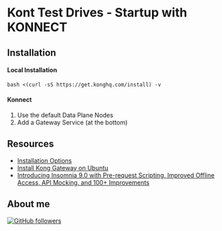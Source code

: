 # Kont Test Drives - Startup with KONNECT

## Installation


#### Local Installation

```shell
bash <(curl -sS https://get.konghq.com/install) -v 
```

#### Konnect

1.  Use the default Data Plane Nodes
2.  Add a Gateway Service (at the bottom)

## Resources

-   [Installation Options](https://docs.konghq.com/gateway/latest/install/)
-   [Install Kong Gateway on Ubuntu](https://docs.konghq.com/gateway/3.5.x/install/linux/ubuntu/)
-   [Introducing Insomnia 9.0 with Pre-request Scripting, Improved Offline Access, API Mocking, and 100+ Improvements](https://konghq.com/blog/product-releases/insomnia-9-0-pre-request-scripting-api-mocking)

## About me

[![GitHub followers](https://img.shields.io/github/followers/jesperancinha.svg?label=Jesperancinha&style=for-the-badge&logo=github&color=grey "GitHub")](https://github.com/jesperancinha)
